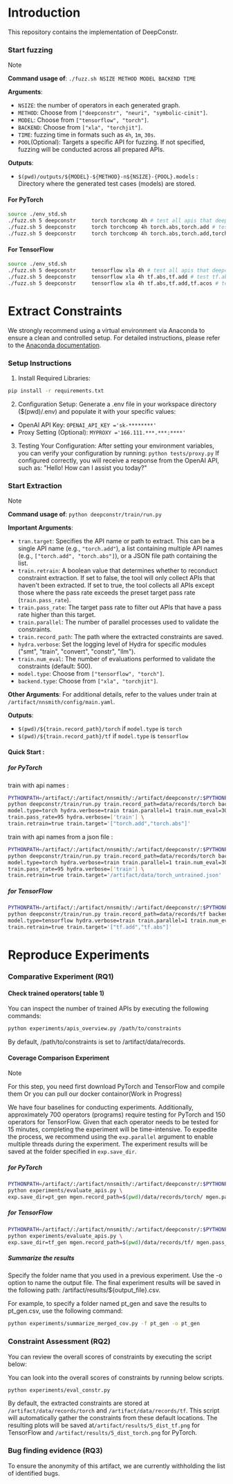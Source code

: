 # Introduction

This repository contains the implementation of DeepConstr.

### Start fuzzing

> [!NOTE]
>
> **Command usage of**: `./fuzz.sh NSIZE METHOD MODEL BACKEND TIME`
>
> **Arguments**:
> - `NSIZE`: the number of operators in each generated graph.
> - `METHOD`: Choose from `["deepconstr", "neuri", "symbolic-cinit"]`.
> - `MODEL`: Choose from `["tensorflow", "torch"]`.
> - `BACKEND`: Choose from `["xla", "torchjit"]`.
> - `TIME`: fuzzing time in formats such as `4h`, `1m`, `30s`.
> - `POOL`(Optional): Targets a specific API for fuzzing. If not specified, fuzzing will be conducted across all prepared APIs.
>
> **Outputs**:
> - `$(pwd)/outputs/${MODEL}-${METHOD}-n${NSIZE}-{POOL}.models` : Directory where the generated test cases (models) are stored.

#### For PyTorch

>
```bash
source ./env_std.sh
./fuzz.sh 5 deepconstr     torch torchcomp 4h # test all apis that deepconstr supports
./fuzz.sh 5 deepconstr     torch torchcomp 4h torch.abs,torch.add # test torch.abs, and torch.add
./fuzz.sh 5 deepconstr     torch torchcomp 4h torch.abs,torch.add,torch.acos # test torch.abs, torch.add, and torch.acos
```

#### For TensorFlow

>
```bash
source ./env_std.sh
./fuzz.sh 5 deepconstr     tensorflow xla 4h # test all apis that deepconstr supports
./fuzz.sh 5 deepconstr     tensorflow xla 4h tf.abs,tf.add # test tf.abs, tf.add
./fuzz.sh 5 deepconstr     tensorflow xla 4h tf.abs,tf.add,tf.acos # test tf.abs, tf.add, tf.acos
```

# Extract Constraints

We strongly recommend using a virtual environment via Anaconda to ensure a clean and controlled setup. For detailed instructions, please refer to the [Anaconda documentation](https://docs.anaconda.com/free/anaconda/install/windows/).

### Setup Instructions

1. Install Required Libraries:
```bash 
pip install -r requirements.txt
```
2. Configuration Setup:
Generate a .env file in your workspace directory ($(pwd)/.env) and populate it with your specific values:
- OpenAI API Key:
```OPENAI_API_KEY ='sk-********'```
- Proxy Setting (Optional):
```MYPROXY ='166.111.***.***:****'```
3. Testing Your Configuration:
After setting your environment variables, you can verify your configuration by running:
```python tests/proxy.py```
If configured correctly, you will receive a response from the OpenAI API, such as: "Hello! How can I assist you today?"

### Start Extraction
> [!NOTE]
>
> **Command usage of**: `python deepconstr/train/run.py`
>
> **Important Arguments**:
> - `tran.target`: Specifies the API name or path to extract. This can be a single API name (e.g., `"torch.add"`), a list containing multiple API names (e.g., `["torch.add", "torch.abs"]`), or a JSON file path containing the list.
> - `train.retrain`: A boolean value that determines whether to reconduct constraint extraction. If set to false, the tool will only collect APIs that haven't been extracted. If set to true, the tool collects all APIs except those where the pass rate exceeds the preset target pass rate (`train.pass_rate`).
> - `train.pass_rate`: The target pass rate to filter out APIs that have a pass rate higher than this target.
> - `train.parallel`: The number of parallel processes used to validate the constraints.
> - `train.record_path`: The path where the extracted constraints are saved.
> - `hydra.verbose`: Set the logging level of Hydra for specific modules ("smt", "train", "convert", "constr", "llm").
> - `train.num_eval`: The number of evaluations performed to validate the constraints (default: 500).
> - `model.type`: Choose from `["tensorflow", "torch"]`.
> - `backend.type`: Choose from `["xla", "torchjit"]`.
>
> **Other Arguments**:
> For additional details, refer to the values under train at `/artifact/nnsmith/config/main.yaml`.
>
> **Outputs**:
> - `$(pwd)/${train.record_path}/torch` if `model.type` is `torch`
> - `$(pwd)/${train.record_path}/tf` if `model.type` is `tensorflow`


#### Quick Start :

##### for PyTorch 
train with api names : 
```bash
PYTHONPATH=/artifact/:/artifact/nnsmith/:/artifact/deepconstr/:$PYTHONPATH \
python deepconstr/train/run.py train.record_path=data/records/torch backend.type=torchcomp \
model.type=torch hydra.verbose=train train.parallel=1 train.num_eval=300 \
train.pass_rate=95 hydra.verbose=['train'] \
train.retrain=true train.target='["torch.add","torch.abs"]'
```
train with api names from a json file : 
```bash
PYTHONPATH=/artifact/:/artifact/nnsmith/:/artifact/deepconstr/:$PYTHONPATH \
python deepconstr/train/run.py train.record_path=data/records/torch backend.type=torchcomp \
model.type=torch hydra.verbose=train train.parallel=1 train.num_eval=300 \
train.pass_rate=95 hydra.verbose=['train'] \
train.retrain=true train.target='/artifact/data/torch_untrained.json'
```

##### for TensorFlow 
```bash
PYTHONPATH=/artifact/:/artifact/nnsmith/:/artifact/deepconstr/:$PYTHONPATH \
python deepconstr/train/run.py train.record_path=data/records/tf backend.type=xla \
model.type=tensorflow hydra.verbose=train train.parallel=1 train.num_eval=300 train.pass_rate=95 hydra.verbose=['train'] \
train.retrain=true train.target='["tf.add","tf.abs"]'
```

# Reproduce Experiments

### Comparative Experiment (RQ1) 

#### Check trained operators( table 1)

You can inspect the number of trained APIs by executing the following commands:
```bash 
python experiments/apis_overview.py /path/to/constraints
```
By default, /path/to/constraints is set to /artifact/data/records.

#### Coverage Comparison Experiment
> [!NOTE]
> For this step, you need first download PyTorch and TensorFlow and compile them 
> Or you can pull our docker containor(Work in Progress)

We have four baselines for conducting experiments. Additionally, approximately 700 operators (programs) require testing for PyTorch and 150 operators for TensorFlow. Given that each operator needs to be tested for 15 minutes, completing the experiment will be time-intensive. To expedite the process, we recommend using the `exp.parallel` argument to enable multiple threads during the experiment.
The experiment results will be saved at the folder specified in `exp.save_dir`.

##### for PyTorch 

<!-- First, change the environment to the conda environment created for this project.
```bash
conda activate cov
``` -->

```bash
PYTHONPATH=/artifact/:/artifact/nnsmith/:/artifact/deepconstr/:$PYTHONPATH \
python experiments/evaluate_apis.py \
exp.save_dir=pt_gen mgen.record_path=$(pwd)/data/records/torch/ mgen.pass_rate=0.05 model.type=torch backend.type=torchjit fuzz.time=15m exp.parallel=16 mgen.noise=0.8 exp.targets=/artifact/data/torch_dc_neuri.json exp.baselines=['deepconstr', 'neuri', 'symbolic-cinit', 'deepconstr_2']
```

##### for TensorFlow 

<!-- First, change the environment to the conda environment created for this project.
```bash
conda activate cov
``` -->

```bash
PYTHONPATH=/artifact/:/artifact/nnsmith/:/artifact/deepconstr/:$PYTHONPATH \
python experiments/evaluate_apis.py \
exp.save_dir=tf_gen mgen.record_path=$(pwd)/data/records/tf/ mgen.pass_rate=0.05 model.type=tensorflow backend.type=xla fuzz.time=15m exp.parallel=16 mgen.noise=0.8 exp.targets=/artifact/data/tf_dc_neuri.json exp.baselines=['deepconstr', 'neuri', 'symbolic-cinit', 'deepconstr_2']
```

##### Summarize the results

Specify the folder name that you used in a previous experiment. Use the -o option to name the output file. The final experiment results will be saved in the following path: /artifact/results/${output_file}.csv.

For example, to specify a folder named pt_gen and save the results to pt_gen.csv, use the following command:
```bash
python experiments/summarize_merged_cov.py -f pt_gen -o pt_gen
```

### Constraint Assessment (RQ2) 

You can review the overall scores of constraints by executing the script below:


You can look into the overall scores of constraints by running below scripts.
```bash
python experiments/eval_constr.py
```
By default, the extracted constraints are stored at `/artifact/data/records/torch` and `/artifact/data/records/tf`. This script will automatically gather the constraints from these default locations. The resulting plots will be saved at`/artifact/results/5_dist_tf.png` for TensorFlow and `/artifact/results/5_dist_torch.png` for PyTorch.

### Bug finding evidence (RQ3)

To ensure the anonymity of this artifact, we are currently withholding the list of identified bugs.